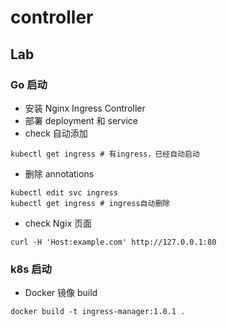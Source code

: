 # controller

## Lab

### Go 启动
- 安装 Nginx Ingress Controller
- 部署 deployment 和 service
- check 自动添加

```shell
kubectl get ingress # 有ingress，已经自动启动 
```

- 删除 annotations
```shell
kubectl edit svc ingress
kubectl get ingress # ingress自动删除
```

- check Ngix 页面
```shell
curl -H 'Host:example.com' http://127.0.0.1:80
```



### k8s 启动

- Docker 镜像 build
```shell
docker build -t ingress-manager:1.0.1 .
```